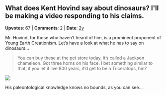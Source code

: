 ## What does Kent Hovind say about dinosaurs? I'll be making a video responding to his claims.
    
**Upvotes**: 67 | **Comments**: 2 | **Date**: [2y](https://www.quora.com/What-does-Kent-Hovind-say-about-dinosaurs-Ill-be-making-a-video-responding-to-his-claims/answer/Gary-Meaney)

Mr. Hovind, for those who haven’t heard of him, is a prominent proponent of Young Earth Creationism. Let’s have a look at what he has to say on dinosaurs…

> You can buy these at the pet store today, it’s called a Jackson chameleon. Got three horns on his face. I bet something similar to that, if you let it live 900 years, it’d get to be a Triceratops, hm?

![](https://qph.fs.quoracdn.net/main-qimg-eb6e935b065bc55b964f365c722e50c8-lq)

His paleontological knowledge knows no bounds, as you can see…


